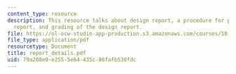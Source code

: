 ```yaml
---
content_type: resource
description: This resource talks about design report, a procedure for preparing the
  report, and grading of the design report.
file: https://ol-ocw-studio-app-production.s3.amazonaws.com/courses/10-491-integrated-chemical-engineering-ii-spring-2006/79a208e0e2555e64435c86fafb530fdc_report_details.pdf
file_type: application/pdf
resourcetype: Document
title: report_details.pdf
uid: 79a208e0-e255-5e64-435c-86fafb530fdc
---
```

